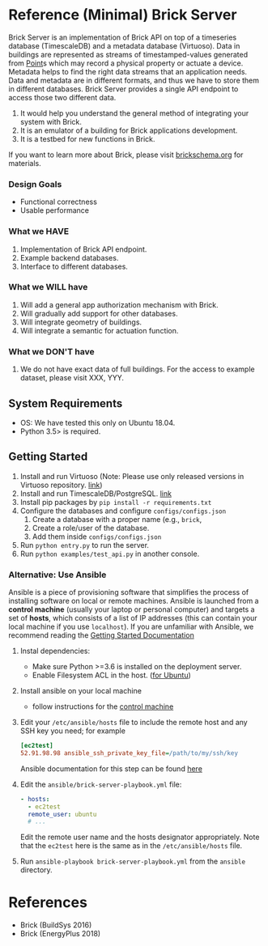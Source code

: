 Reference (Minimal) Brick Server
================================

Brick Server is an implementation of Brick API on top of a timeseries database (TimescaleDB) and a metadata database (Virtuoso). Data in buildings are represented as streams of timestamped-values generated from [Point](http://brickschema.org/schema/1.0.3/Brick#Point)s which may record a physical property or actuate a device. Metadata helps to find the right data streams that an application needs. Data and metadata are in different formats, and thus we have to store them in different databases. Brick Server provides a single API endpoint to access those two different data.

1. It would help you understand the general method of integrating your system with Brick.
2. It is an emulator of a building for Brick applications development.
3. It is a testbed for new functions in Brick.

If you want to learn more about Brick, please visit [brickschema.org](https://brickschema.org) for materials.

### Design Goals
- Functional correctness
- Usable performance

### What we HAVE
1. Implementation of Brick API endpoint.
2. Example backend databases.
3. Interface to different databases.

### What we WILL have
1. Will add a general app authorization mechanism with Brick.
2. Will gradually add support for other databases.
3. Will integrate geometry of buildings.
4. Will integrate a semantic for actuation function.

### What we DON'T have
1. We do not have exact data of full buildings. For the access to example dataset, please visit XXX, YYY.


## System Requirements
- OS: We have tested this only on Ubuntu 18.04.
- Python 3.5> is required.


## Getting Started
1. Install and run Virtuoso (Note: Please use only released versions in Virtuoso repository. [link](https://github.com/openlink/virtuoso-opensource/releases))
2. Install and run TimescaleDB/PostgreSQL. [link](https://docs.timescale.com/getting-started/installation)
3. Install pip packages by ``pip install -r requirements.txt``
4. Configure the databases and configure ``configs/configs.json``
    1. Create a database with a proper name (e.g., ``brick``,
    2. Create a role/user of the database.
    3. Add them inside ``configs/configs.json``
5. Run ``python entry.py`` to run the server.
6. Run ``python examples/test_api.py`` in another console.

### Alternative: Use Ansible

Ansible is a piece of provisioning software that simplifies the process of installing software on local or remote machines. Ansible is launched from a **control machine** (usually your laptop or personal computer) and targets a set of **hosts**, which consists of a list of IP addresses (this can contain your local machine if you use `localhost`). If you are unfamiliar with Ansible, we recommend reading the [Getting Started Documentation](https://docs.ansible.com/ansible/2.7/user_guide/intro_getting_started.html#getting-started)

1. Instal dependencies:
    - Make sure Python >=3.6 is installed on the deployment server.
    - Enable Filesystem ACL  in the host. ([for Ubuntu](https://help.ubuntu.com/community/FilePermissionsACLs<Paste>))
2. Install ansible on your local machine
    - follow instructions for the [control machine](https://docs.ansible.com/ansible/latest/installation_guide/intro_installation.html#installing-the-control-machine)
3. Edit your `/etc/ansible/hosts` file to include the remote host and any SSH key you need; for example

    ```ini
    [ec2test]
    52.91.98.98 ansible_ssh_private_key_file=/path/to/my/ssh/key
    ```
    Ansible documentation for this step can be found [here](https://docs.ansible.com/ansible/latest/user_guide/intro_inventory.html)

4. Edit the `ansible/brick-server-playbook.yml` file:

    ```yaml
    - hosts:
      - ec2test
      remote_user: ubuntu
      # ...
    ```

    Edit the remote user name and the hosts designator appropriately. Note that the `ec2test` here is
    the same as in the `/etc/ansible/hosts` file.

5. Run `ansible-playbook brick-server-playbook.yml` from the `ansible` directory.

# References
- Brick (BuildSys 2016)
- Brick (EnergyPlus 2018)
